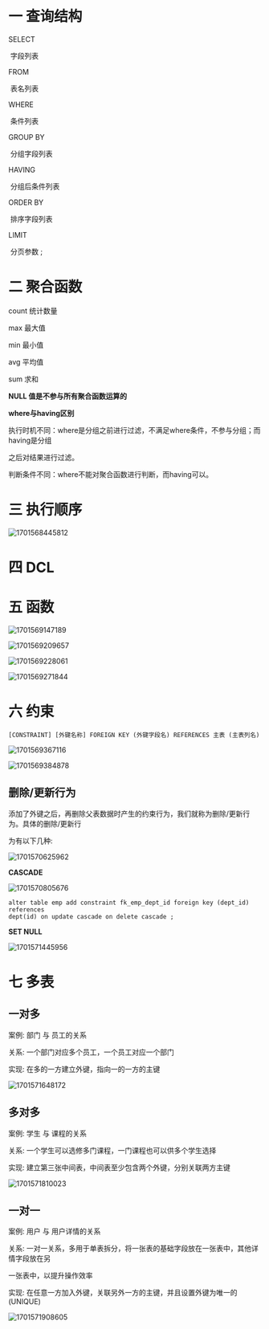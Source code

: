 # 一 查询结构

SELECT 

​	字段列表 

FROM 

​	表名列表 

WHERE 

​	条件列表 

GROUP BY 

​	分组字段列表 

HAVING 

​	分组后条件列表 

ORDER BY 

​	排序字段列表 

LIMIT 

​	分页参数  ;



# 二 聚合函数

count  	统计数量 

max 	 最大值 

min  	最小值 

avg 		平均值 

sum  	求和

 **NULL 值是不参与所有聚合函数运算的**

 **where与having区别** 

执行时机不同：where是分组之前进行过滤，不满足where条件，不参与分组；而having是分组 

之后对结果进行过滤。 

判断条件不同：where不能对聚合函数进行判断，而having可以。 

# 三 执行顺序

![1701568445812](assets/1701568445812.png)

# 四 DCL

# 五 函数

![1701569147189](assets/1701569147189.png)



![1701569209657](assets/1701569209657.png)

![1701569228061](assets/1701569228061.png)

![1701569271844](assets/1701569271844.png)

# 六 约束

```
[CONSTRAINT] [外键名称] FOREIGN KEY (外键字段名) REFERENCES 主表 (主表列名)
```

![1701569367116](assets/1701569367116.png)

![1701569384878](assets/1701569384878.png)

## 删除/更新行为

​	添加了外键之后，再删除父表数据时产生的约束行为，我们就称为删除/更新行为。具体的删除/更新行 

为有以下几种: 

![1701570625962](assets/1701570625962.png)

**CASCADE**

![1701570805676](assets/1701570805676.png)

```
alter table emp add constraint fk_emp_dept_id foreign key (dept_id) references
dept(id) on update cascade on delete cascade ;
```

 **SET NULL**

![1701571445956](assets/1701571445956.png)

# 七 多表

## 一对多

案例: 部门 与 员工的关系 

关系: 一个部门对应多个员工，一个员工对应一个部门 

实现: 在多的一方建立外键，指向一的一方的主键

  ![1701571648172](assets/1701571648172.png)

## 多对多

案例: 学生 与 课程的关系 

关系: 一个学生可以选修多门课程，一门课程也可以供多个学生选择 

实现: 建立第三张中间表，中间表至少包含两个外键，分别关联两方主键

![1701571810023](assets/1701571810023.png)

## 一对一

案例: 用户 与 用户详情的关系 

关系: 一对一关系，多用于单表拆分，将一张表的基础字段放在一张表中，其他详情字段放在另 

一张表中，以提升操作效率 

实现: 在任意一方加入外键，关联另外一方的主键，并且设置外键为唯一的(UNIQUE)

![1701571908605](assets/1701571908605.png)